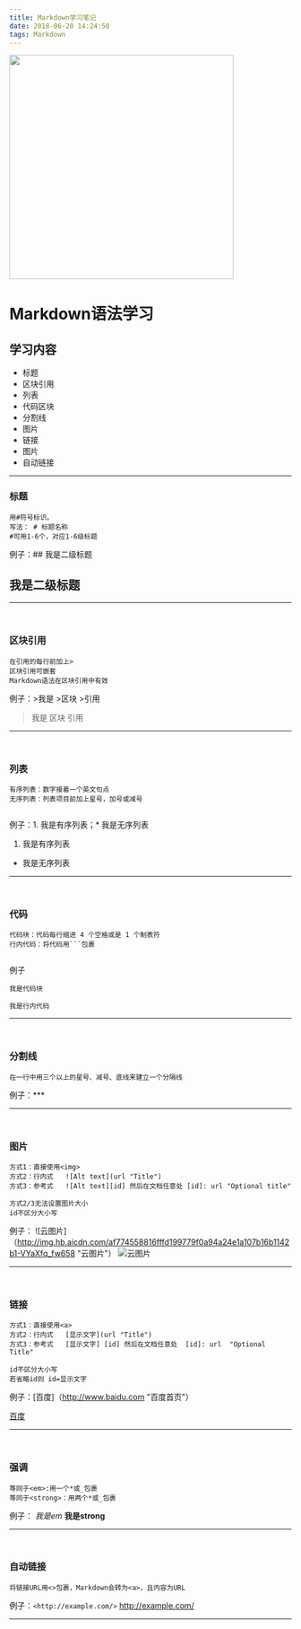 ```yaml
---
title: Markdown学习笔记
date: 2018-06-20 14:24:50
tags: Markdown
---
```


<img src="http://img.hb.aicdn.com/ea72ea9f74fba372c6bb036b2b0e4b01ce1ed47819be9-PUEM4z_fw658" height="400px">

# Markdown语法学习
## 学习内容

* 标题
* 区块引用
* 列表
* 代码区块
* 分割线
* 图片
* 链接
* 图片
* 自动链接

***

### 标题
```
用#符号标识。
写法： # 标题名称
#可用1-6个，对应1-6级标题
```
例子：## 我是二级标题
## 我是二级标题
***
<br/>


### 区块引用
```
在引用的每行前加上>
区块引用可嵌套
Markdown语法在区块引用中有效
```
例子：>我是 >区块 >引用
>我是
>区块
>引用
***
<br/>

### 列表
```
有序列表：数字接着一个英文句点
无序列表：列表项目前加上星号，加号或减号
		
```
例子：1. 我是有序列表；* 我是无序列表
1. 我是有序列表
* 我是无序列表
***
<br/>

### 代码
```
代码块：代码每行缩进 4 个空格或是 1 个制表符
行内代码：将代码用```包裹
		
```
例子

	我是代码块

```
我是行内代码
```

***
<br/>

### 分割线
```
在一行中用三个以上的星号、减号、底线来建立一个分隔线
```
例子：***

***

<br/>

### 图片
```
方式1：直接使用<img>
方式2：行内式   ![Alt text](url "Title")
方式3：参考式   ![Alt text][id] 然后在文档任意处 [id]: url "Optional title"

方式2/3无法设置图片大小
id不区分大小写
```
例子： ![云图片]（http://img.hb.aicdn.com/af774558816fffd199779f0a94a24e1a107b16b1142b1-VYaXfq_fw658 "云图片"）
![云图片](http://img.hb.aicdn.com/af774558816fffd199779f0a94a24e1a107b16b1142b1-VYaXfq_fw658 "云图片") 

***
<br/>

### 链接
```
方式1：直接使用<a>
方式2：行内式   [显示文字](url "Title")
方式3：参考式   [显示文字] [id] 然后在文档任意处  [id]: url  "Optional Title"

id不区分大小写
若省略id则 id=显示文字
```

例子：[百度]（http://www.baidu.com "百度首页"）

[百度](http://www.baidu.com "百度首页")

***
<br/>

### 强调
```
等同于<em>:用一个*或_包裹
等同于<strong>：用两个*或_包裹
```
例子：
*我是em* __我是strong__

***
<br/>

### 自动链接
```
将链接URL用<>包裹，Markdown会转为<a>，且内容为URL
```
例子：```<http://example.com/>```
<http://example.com/>

***
<br/>
